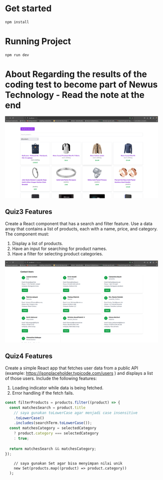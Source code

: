 # Get started
```
npm install
```
# Running Project

```
npm run dev 
```

# About Regarding the results of the coding test to become part of Newus Technology - Read the note at the end

![alt](./Screenshot_from_2024-10-05_4-09-56.png)

## Quiz3 Features

Create a React component that has a search and filter feature. Use a data array that contains a list of products, each with a name, price, and category. The component must:

1. Display a list of products.
2. Have an input for searching for product names.
3. Have a filter for selecting product categories.

![alt](./Screenshot_from_2024-10-05_14-10-35.png)

## Quiz4 Features

Create a simple React app that fetches user data from a public API (example: https://jsonplaceholder.typicode.com/users ) and displays a list of those users. Include the following features:

1. Loading indicator while data is being fetched.
2. Error handling if the fetch fails.

```js
const filterProducts = products.filter((product) => {
  const matchesSearch = product.title
    // saya gunakan toLowerCase agar menjadi case insensitive
    .toLowerCase()
    .includes(searchTerm.toLowerCase());
  const matchesCategory = selectedCategory
    ? product.category === selectedCategory
    : true;

  return matchesSearch && matchesCategory;
});
```

```const Categorys = Array.from(
    // saya gunakan Set agar bisa menyimpan nilai unik
    new Set(products.map((product) => product.category))
  );

```
